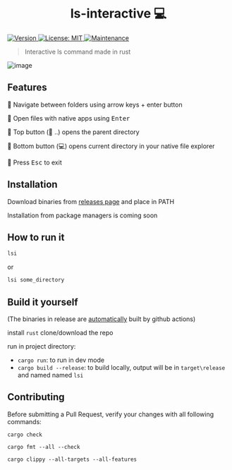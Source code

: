 <h1 align="center">ls-interactive 💻</h1>
<p>
  <a href="https://github.com/Araxeus/ls-interactive/releases" target="_blank">
    <img alt="Version" src="https://img.shields.io/github/release/Araxeus/ls-interactive.svg" onerror='this.onerror=undefined; this.src="https://img.shields.io/badge/version-1.0.0-blue.svg?cacheSeconds=2592000"'/>
  </a>
  <a href="https://github.com/Araxeus/ls-interactive/blob/main/LICENSE" target="_blank">
    <img alt="License: MIT" src="https://img.shields.io/github/license/Araxeus/ls-interactive?color=yellow" />
  </a>
   <a href="https://github.com/Araxeus/ls-interactive" target="_blank">
    <img alt="Maintenance" src="https://img.shields.io/badge/Maintained%3F-yes-green.svg" />
  </a>
</p>

> Interactive ls command made in rust

![image](https://user-images.githubusercontent.com/78568641/167173566-8762a3a8-4dbf-492a-9883-f48760637bcd.png)

## Features

🌟 Navigate between folders using arrow keys + enter button

🌟 Open files with native apps using <kbd>Enter</kbd>

🌟 Top button (📁 ..) opens the parent directory

🌟 Bottom button (💻) opens current directory in your native file explorer

🌟 Press <kbd>Esc</kbd> to exit


## Installation

Download binaries from [releases page](https://github.com/Araxeus/ls-interactive/releases) and place in PATH

Installation from package managers is coming soon

## How to run it

```bash
lsi
```
or
```bash
lsi some_directory
```

## Build it yourself
(The binaries in release are [automatically](https://github.com/Araxeus/ls-interactive/blob/master/.github/workflows/release.yml) built by github actions)

install `rust`
clone/download the repo

run in project directory:
* `cargo run`: to run in dev mode
* `cargo build --release`: to build locally, output will be in `target\release` and named named `lsi`

## Contributing

Before submitting a Pull Request, verify your changes with all following commands:
```mcfunction
cargo check
```
```mcfunction
cargo fmt --all --check
```
```mcfunction
cargo clippy --all-targets --all-features
```
